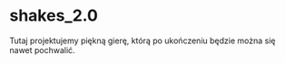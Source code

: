 # shakes_2.0
Tutaj projektujemy piękną gierę, którą po ukończeniu będzie można się nawet pochwalić.
